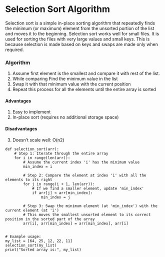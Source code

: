 # Selection Sort Algorithm

Selection sort is a simple in-place sorting algorithm that repeatedly finds the minimum (or maximum) element from the unsorted portion of the list and moves it to the beginning. Selection sort works well for small files. It is used
for sorting the files with very large values and small keys. This is because selection is made
based on keys and swaps are made only when required.

### Algorithm
1. Assume first element is the smallest and compare it with rest of the list.
1. While comparing Find the minimum value in the list
2. Swap it with that minimum value with the current position
3. Repeat this process for all the elements until the entire array is sorted
#### Advantages
1. Easy to implement
2. In-place sort (requires no additional storage space)

#### Disadvantages
3. Doesn’t scale well: O(n2)

```
def selection_sort(arr):
    # Step 1: Iterate through the entire array
    for i in range(len(arr)):
        # Assume the current index 'i' has the minimum value
        min_index = i

        # Step 2: Compare the element at index 'i' with all the elements to its right
        for j in range(i + 1, len(arr)):
            # If we find a smaller element, update 'min_index'
            if arr[j] < arr[min_index]:
                min_index = j

        # Step 3: Swap the minimum element (at 'min_index') with the current element (at 'i')
        # This moves the smallest unsorted element to its correct position in the sorted part of the array
        arr[i], arr[min_index] = arr[min_index], arr[i]


# Example usage:
my_list = [64, 25, 12, 22, 11]
selection_sort(my_list)
print("Sorted array is:", my_list)

```



